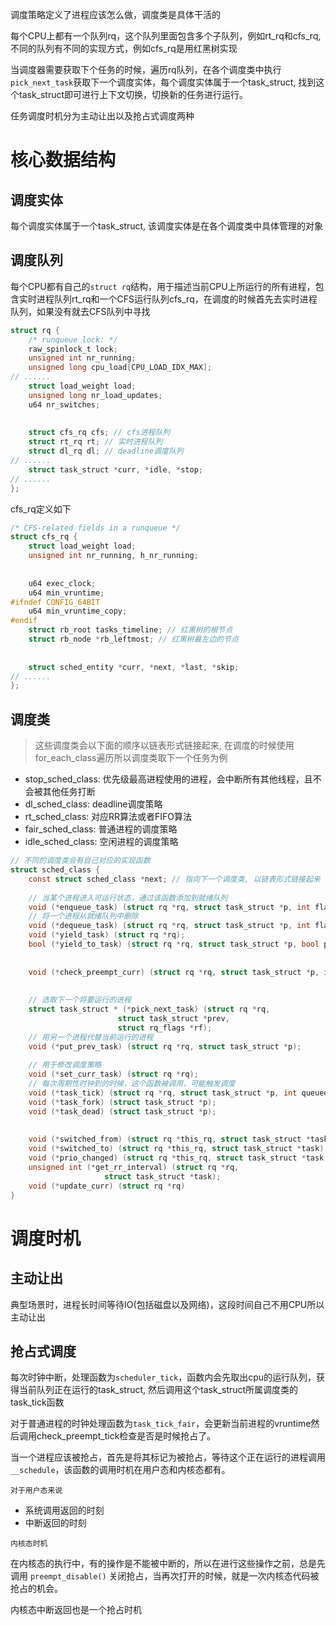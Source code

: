 调度策略定义了进程应该怎么做，调度类是具体干活的

每个CPU上都有一个队列rq，这个队列里面包含多个子队列，例如rt_rq和cfs_rq, 不同的队列有不同的实现方式，例如cfs_rq是用红黑树实现

当调度器需要获取下个任务的时候，遍历rq队列，在各个调度类中执行`pick_next_task`获取下一个调度实体，每个调度实体属于一个task_struct, 找到这个task_struct即可进行上下文切换，切换新的任务进行运行。

任务调度时机分为主动让出以及抢占式调度两种

# 核心数据结构

## 调度实体

每个调度实体属于一个task_struct, 该调度实体是在各个调度类中具体管理的对象

## 调度队列

每个CPU都有自己的`struct rq`结构，用于描述当前CPU上所运行的所有进程，包含实时进程队列rt_rq和一个CFS运行队列cfs_rq，在调度的时候首先去实时进程队列，如果没有就去CFS队列中寻找

```c
struct rq {
	/* runqueue lock: */
	raw_spinlock_t lock;
	unsigned int nr_running;
	unsigned long cpu_load[CPU_LOAD_IDX_MAX];
// ......
	struct load_weight load;
	unsigned long nr_load_updates;
	u64 nr_switches;
 
 
	struct cfs_rq cfs; // cfs进程队列
	struct rt_rq rt; // 实时进程队列
	struct dl_rq dl; // deadline调度队列
// ......
	struct task_struct *curr, *idle, *stop;
// ......
};
```

cfs_rq定义如下

```c
/* CFS-related fields in a runqueue */
struct cfs_rq {
	struct load_weight load;
	unsigned int nr_running, h_nr_running;
 
 
	u64 exec_clock;
	u64 min_vruntime;
#ifndef CONFIG_64BIT
	u64 min_vruntime_copy;
#endif
	struct rb_root tasks_timeline; // 红黑树的根节点
	struct rb_node *rb_leftmost; // 红黑树最左边的节点
 
 
	struct sched_entity *curr, *next, *last, *skip;
// ......
};
```

## 调度类

> 这些调度类会以下面的顺序以链表形式链接起来, 在调度的时候使用for_each_class遍历所以调度类取下一个任务为例

- stop_sched_class: 优先级最高进程使用的进程，会中断所有其他线程，且不会被其他任务打断
- dl_sched_class: deadline调度策略
- rt_sched_class: 对应RR算法或者FIFO算法
- fair_sched_class: 普通进程的调度策略
- idle_sched_class: 空闲进程的调度策略

```c
// 不同的调度类会有自己对应的实现函数
struct sched_class {
	const struct sched_class *next; // 指向下一个调度类, 以链表形式链接起来
 
    // 当某个进程进入可运行状态，通过该函数添加到就绪队列
	void (*enqueue_task) (struct rq *rq, struct task_struct *p, int flags);
    // 将一个进程从就绪队列中删除
	void (*dequeue_task) (struct rq *rq, struct task_struct *p, int flags);
	void (*yield_task) (struct rq *rq);
	bool (*yield_to_task) (struct rq *rq, struct task_struct *p, bool preempt);
 
 
	void (*check_preempt_curr) (struct rq *rq, struct task_struct *p, int flags);
 
 
    // 选取下一个将要运行的进程
	struct task_struct * (*pick_next_task) (struct rq *rq,
						struct task_struct *prev,
						struct rq_flags *rf);
	// 用另一个进程代替当前运行的进程
    void (*put_prev_task) (struct rq *rq, struct task_struct *p);
 
    // 用于修改调度策略
	void (*set_curr_task) (struct rq *rq);
    // 每次周期性时钟到的时候，这个函数被调用，可能触发调度
	void (*task_tick) (struct rq *rq, struct task_struct *p, int queued);
	void (*task_fork) (struct task_struct *p);
	void (*task_dead) (struct task_struct *p);
 
 
	void (*switched_from) (struct rq *this_rq, struct task_struct *task);
	void (*switched_to) (struct rq *this_rq, struct task_struct *task);
	void (*prio_changed) (struct rq *this_rq, struct task_struct *task, int oldprio);
	unsigned int (*get_rr_interval) (struct rq *rq,
					 struct task_struct *task);
	void (*update_curr) (struct rq *rq)
}
```

# 调度时机

## 主动让出

典型场景时，进程长时间等待IO(包括磁盘以及网络)，这段时间自己不用CPU所以主动让出

## 抢占式调度

每次时钟中断，处理函数为`scheduler_tick`，函数内会先取出cpu的运行队列，获得当前队列正在运行的task_struct, 然后调用这个task_struct所属调度类的task_tick函数

对于普通进程的时钟处理函数为`task_tick_fair`，会更新当前进程的vruntime然后调用check_preempt_tick检查是否是时候抢占了。

当一个进程应该被抢占，首先是将其标记为被抢占，等待这个正在运行的进程调用`__schedule`，该函数的调用时机在用户态和内核态都有。

`对于用户态来说`

- 系统调用返回的时刻
- 中断返回的时刻

`内核态时机`

在内核态的执行中，有的操作是不能被中断的，所以在进行这些操作之前，总是先调用 `preempt_disable()` 关闭抢占，当再次打开的时候，就是一次内核态代码被抢占的机会。

内核态中断返回也是一个抢占时机